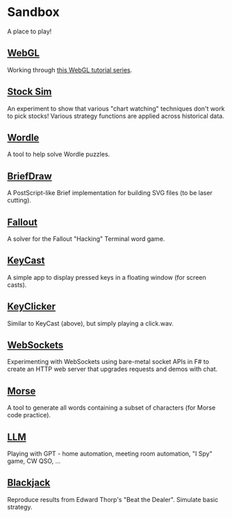 # Sandbox

A place to play!

## [WebGL](./webgl)

Working through [this WebGL tutorial series](https://www.youtube.com/playlist?list=PLjcVFFANLS5zH_PeKC6I8p0Pt1hzph_rt).

## [Stock Sim](./stocks)

An experiment to show that various "chart watching" techniques don't work to pick stocks! Various strategy functions are applied across historical data.

## [Wordle](./wordle)

A tool to help solve Wordle puzzles.

## [BriefDraw](./briefdraw)

A PostScript-like Brief implementation for building SVG files (to be laser cutting).

## [Fallout](./fallout)

A solver for the Fallout "Hacking" Terminal word game.

## [KeyCast](./keycast)

A simple app to display pressed keys in a floating window (for screen casts).

## [KeyClicker](./keyclicker)

Similar to KeyCast (above), but simply playing a click.wav.

## [WebSockets](./websockets)

Experimenting with WebSockets using bare-metal socket APIs in F# to create an HTTP web server that upgrades requests and demos with chat.

## [Morse](./morse)

A tool to generate all words containing a subset of characters (for Morse code practice).

## [LLM](./llm)

Playing with GPT - home automation, meeting room automation, "I Spy" game, CW QSO, ...

## [Blackjack](./blackjack)

Reproduce results from Edward Thorp's "Beat the Dealer". Simulate basic strategy.
